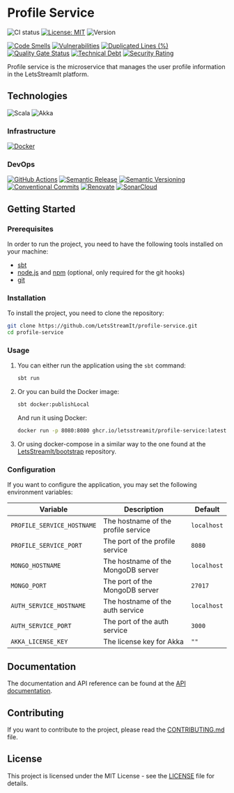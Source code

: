 # Profile Service

![CI status](https://github.com/letsstreamit/profile-service/actions/workflows/dispatcher.yml/badge.svg)
[![License: MIT](https://img.shields.io/badge/License-MIT-yellow.svg)](https://opensource.org/licenses/MIT)
![Version](https://img.shields.io/github/v/release/letsstreamit/profile-service?style=plastic)

[![Code Smells](https://sonarcloud.io/api/project_badges/measure?project=LetsStreamIt_profile-service&metric=code_smells)](https://sonarcloud.io/summary/new_code?id=LetsStreamIt_profile-service)
[![Vulnerabilities](https://sonarcloud.io/api/project_badges/measure?project=LetsStreamIt_profile-service&metric=vulnerabilities)](https://sonarcloud.io/summary/new_code?id=LetsStreamIt_profile-service)
[![Duplicated Lines (%)](https://sonarcloud.io/api/project_badges/measure?project=LetsStreamIt_profile-service&metric=duplicated_lines_density)](https://sonarcloud.io/summary/new_code?id=LetsStreamIt_profile-service)
[![Quality Gate Status](https://sonarcloud.io/api/project_badges/measure?project=LetsStreamIt_profile-service&metric=alert_status)](https://sonarcloud.io/summary/new_code?id=LetsStreamIt_profile-service)
[![Technical Debt](https://sonarcloud.io/api/project_badges/measure?project=LetsStreamIt_profile-service&metric=sqale_index)](https://sonarcloud.io/summary/new_code?id=LetsStreamIt_profile-service)
[![Security Rating](https://sonarcloud.io/api/project_badges/measure?project=LetsStreamIt_profile-service&metric=security_rating)](https://sonarcloud.io/summary/new_code?id=LetsStreamIt_profile-service)

Profile service is the microservice that manages the user profile information in the LetsStreamIt platform.

## Technologies

![Scala](https://img.shields.io/badge/scala-%23DC322F.svg?style=for-the-badge&logo=scala&logoColor=white)
![Akka](https://img.shields.io/badge/akka-%1396B9.svg?style=for-the-badge&logo=akka&logoColor=white)

### Infrastructure

[![Docker](https://img.shields.io/badge/Docker-2496ED?style=for-the-badge&logo=docker&logoColor=white)](https://docker.com)

### DevOps

[![GitHub Actions](https://img.shields.io/badge/GitHub_Actions-2088FF?style=for-the-badge&logo=github-actions&logoColor=white)](https://github.com/features/actions)
[![Semantic Release](https://img.shields.io/badge/Semantic_Release-494949?style=for-the-badge&logo=semantic-release&logoColor=white)](https://semantic-release.gitbook.io/)
[![Semantic Versioning](https://img.shields.io/badge/Semantic_Versioning-333333?style=for-the-badge&logo=semver&logoColor=white)](https://semver.org/)
[![Conventional Commits](https://img.shields.io/badge/Conventional_Commits-FE5196?style=for-the-badge&logo=conventionalcommits&logoColor=white)](https://www.conventionalcommits.org/en/v1.0.0/)
[![Renovate](https://img.shields.io/badge/RenovateBot-1A1F6C?style=for-the-badge&logo=renovate&logoColor=white)](https://renovatebot.com/)
[![SonarCloud](https://img.shields.io/badge/SonarCloud-F3702A?style=for-the-badge&logo=sonarcloud&logoColor=white)](https://sonarcloud.io/)

## Getting Started

### Prerequisites

In order to run the project, you need to have the following tools installed on your machine:

- [sbt](https://www.scala-sbt.org/)
- [node.js](https://nodejs.org/) and [npm](https://www.npmjs.com/) (optional, only required for the git hooks)
- [git](https://git-scm.com/)

### Installation

To install the project, you need to clone the repository:

```bash
git clone https://github.com/LetsStreamIt/profile-service.git
cd profile-service
```

### Usage

1. You can either run the application using the `sbt` command:

    ```bash
    sbt run
    ```

2. Or you can build the Docker image:

    ```bash
    sbt docker:publishLocal
    ```

    And run it using Docker:

    ```bash
    docker run -p 8080:8080 ghcr.io/letsstreamit/profile-service:latest
    ```

3. Or using docker-compose in a similar way to the one found at the [LetsStreamIt/bootstrap](https://github.com/LetsStreamIt/bootstrap) repository.

### Configuration

If you want to configure the application, you may set the following environment variables:

| Variable                   | Description                         | Default     |
| -------------------------- | ----------------------------------- | ----------- |
| `PROFILE_SERVICE_HOSTNAME` | The hostname of the profile service | `localhost` |
| `PROFILE_SERVICE_PORT`     | The port of the profile service     | `8080`      |
| `MONGO_HOSTNAME`           | The hostname of the MongoDB server  | `localhost` |
| `MONGO_PORT`               | The port of the MongoDB server      | `27017`     |
| `AUTH_SERVICE_HOSTNAME`    | The hostname of the auth service    | `localhost` |
| `AUTH_SERVICE_PORT`        | The port of the auth service        | `3000`      |
| `AKKA_LICENSE_KEY`         | The license key for Akka            | `""`        |

## Documentation

The documentation and API reference can be found at the [API documentation](https://letsstreamit.github.io/profile-service).

## Contributing

If you want to contribute to the project, please read the [CONTRIBUTING.md](CONTRIBUTING.md) file.

## License

This project is licensed under the MIT License - see the [LICENSE](LICENSE) file for details.
